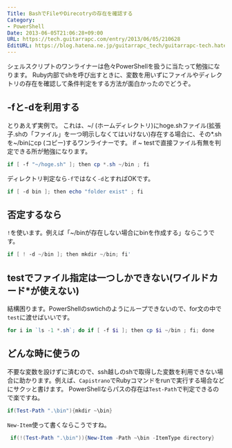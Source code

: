 ```yaml
---
Title: BashでFileやDirecotryの存在を確認する
Category:
- PowerShell
Date: 2013-06-05T21:06:28+09:00
URL: https://tech.guitarrapc.com/entry/2013/06/05/210628
EditURL: https://blog.hatena.ne.jp/guitarrapc_tech/guitarrapc-tech.hatenablog.com/atom/entry/6802418398340925999
---
```


<!--
Date: 2013-06-05T21:06:28+09:00
URL: https://tech.guitarrapc.com/entry/2013/06/05/210628
-->

シェルスクリプトのワンライナーは色々PowerShellを扱うに当たって勉強になります。
Ruby内部でshを呼び出すときに、変数を用いずにファイルやディレクトリの存在を確認して条件判定をする方法が面白かったのでどうぞ。

## -fと-dを利用する

とりあえず実例で。 これは、~/ (ホームディレクトリ)にhoge.shファイル(拡張子.shの「ファイル」を一つ明示しなくてはいけない)存在する場合に、その*.shを~/binにcp (コピー)するワンライナーです。 if ~ testで直接ファイル有無を判定できる所が勉強になります。

```ps1
if [ -f "~/hoge.sh" ]; then cp *.sh ~/bin ; fi
```

ディレクトリ判定なら`-f`ではなく`-d`とすればOKです。

```ps1
if [ -d bin ]; then echo "folder exist" ; fi
```

## 否定するなら

`!`を使います。例えば「~/binが存在しない場合にbinを作成する」ならこうです。

```ps1
if [ ! -d ~/bin ]; then mkdir ~/bin; fi'
```

## testでファイル指定は一つしかできない(ワイルドカード*が使えない)

結構困ります。PowerShellのswtichのようにループできないので、for文の中で`test`に渡せばいいです。

```ps1
for i in `ls -1 *.sh`; do if [ -f $i ]; then cp $i ~/bin ; fi; done
```


## どんな時に使うの

不要な変数を設けずに済むので、ssh越しのshで取得した変数を利用できない場合に助かります。例えば、`Capistrano`でRubyコマンドをrunで実行する場合などにサクッと書けます。
PowerShellならパスの存在は`Test-Path`で判定できるので楽ですね。

```ps1
if(Test-Path ".\bin"){mkdir ~\bin}
```

`New-Item`使って書くならこうですね。

```ps1
 if(!(Test-Path ".\bin")){New-Item -Path ~\bin -ItemType directory}
```
